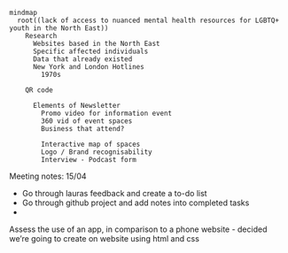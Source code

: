 ```mermaid
mindmap
  root((lack of access to nuanced mental health resources for LGBTQ+ youth in the North East))
    Research 
      Websites based in the North East 
      Specific affected individuals 
      Data that already existed 
      New York and London Hotlines 
        1970s
    
    QR code

      Elements of Newsletter 
        Promo video for information event 
        360 vid of event spaces 
        Business that attend? 

        Interactive map of spaces 
        Logo / Brand recognisability 
        Interview - Podcast form 
```
Meeting notes: 15/04
- Go through lauras feedback and create a to-do list 
- Go through github project and add notes into completed tasks 
- 

Assess the use of an app, in comparison to a phone website - decided we’re going to create on website using html and css

